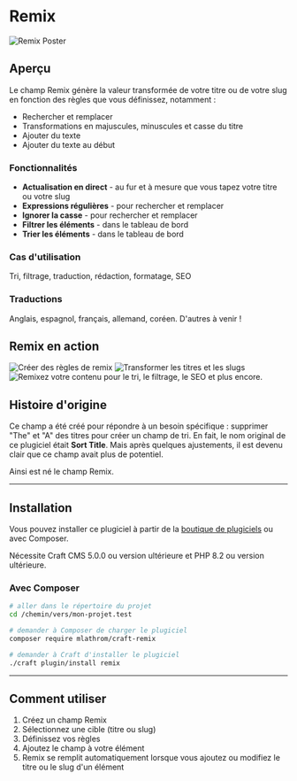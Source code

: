 # Remix

![Remix Poster](https://mlathrom-storage-00.sfo3.cdn.digitaloceanspaces.com/github/mlathrom/craft-remix/remix-00-poster.jpg?v1)

## Aperçu

Le champ Remix génère la valeur transformée de votre titre ou de votre slug en fonction des règles que vous définissez, notamment :

 - Rechercher et remplacer
 - Transformations en majuscules, minuscules et casse du titre
 - Ajouter du texte
 - Ajouter du texte au début

### Fonctionnalités
 - **Actualisation en direct** - au fur et à mesure que vous tapez votre titre ou votre slug
 - **Expressions régulières** - pour rechercher et remplacer
 - **Ignorer la casse** - pour rechercher et remplacer
 - **Filtrer les éléments** - dans le tableau de bord
 - **Trier les éléments** - dans le tableau de bord

### Cas d'utilisation
Tri, filtrage, traduction, rédaction, formatage, SEO

### Traductions
Anglais, espagnol, français, allemand, coréen. D'autres à venir !

## Remix en action
![Créer des règles de remix](https://mlathrom-storage-00.sfo3.cdn.digitaloceanspaces.com/github/mlathrom/craft-remix/remix-01-create-rules.jpg?v1)
![Transformer les titres et les slugs](https://mlathrom-storage-00.sfo3.cdn.digitaloceanspaces.com/github/mlathrom/craft-remix/remix-02-transform.jpg?v1)
![Remixez votre contenu pour le tri, le filtrage, le SEO et plus encore.](https://mlathrom-storage-00.sfo3.cdn.digitaloceanspaces.com/github/mlathrom/craft-remix/remix-03-remix-content.jpg?v2)

## Histoire d'origine
Ce champ a été créé pour répondre à un besoin spécifique : supprimer "The" et "A" des titres pour créer un champ de tri. En fait, le nom original de ce plugiciel était **Sort Title**. Mais après quelques ajustements, il est devenu clair que ce champ avait plus de potentiel.

Ainsi est né le champ Remix.

---

## Installation

Vous pouvez installer ce plugiciel à partir de la [boutique de plugiciels](https://plugins.craftcms.com/remix) ou avec Composer.

Nécessite Craft CMS 5.0.0 ou version ultérieure et PHP 8.2 ou version ultérieure.

### Avec Composer

```bash
# aller dans le répertoire du projet
cd /chemin/vers/mon-projet.test

# demander à Composer de charger le plugiciel
composer require mlathrom/craft-remix

# demander à Craft d'installer le plugiciel
./craft plugin/install remix
```

---

## Comment utiliser
1. Créez un champ Remix
2. Sélectionnez une cible (titre ou slug)
3. Définissez vos règles
4. Ajoutez le champ à votre élément
5. Remix se remplit automatiquement lorsque vous ajoutez ou modifiez le titre ou le slug d'un élément